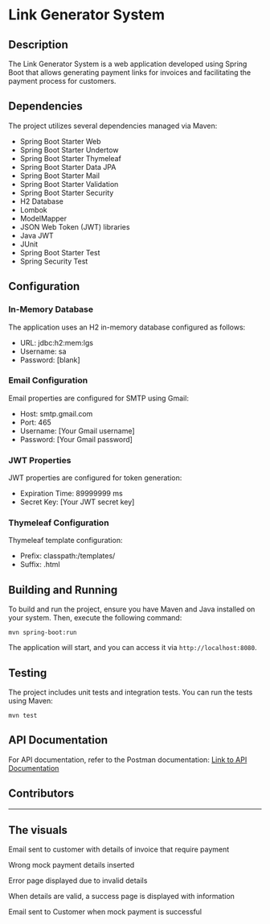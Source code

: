 
# Link Generator System

## Description
The Link Generator System is a web application developed using Spring Boot that allows generating payment links for invoices and facilitating the payment process for customers.

## Dependencies
The project utilizes several dependencies managed via Maven:

- Spring Boot Starter Web
- Spring Boot Starter Undertow
- Spring Boot Starter Thymeleaf
- Spring Boot Starter Data JPA
- Spring Boot Starter Mail
- Spring Boot Starter Validation
- Spring Boot Starter Security
- H2 Database
- Lombok
- ModelMapper
- JSON Web Token (JWT) libraries
- Java JWT
- JUnit
- Spring Boot Starter Test
- Spring Security Test

## Configuration
### In-Memory Database
The application uses an H2 in-memory database configured as follows:
- URL: jdbc:h2:mem:lgs
- Username: sa
- Password: [blank]

### Email Configuration
Email properties are configured for SMTP using Gmail:
- Host: smtp.gmail.com
- Port: 465
- Username: [Your Gmail username]
- Password: [Your Gmail password]

### JWT Properties
JWT properties are configured for token generation:
- Expiration Time: 89999999 ms
- Secret Key: [Your JWT secret key]

### Thymeleaf Configuration
Thymeleaf template configuration:
- Prefix: classpath:/templates/
- Suffix: .html

## Building and Running
To build and run the project, ensure you have Maven and Java installed on your system. Then, execute the following command:
```
mvn spring-boot:run
```

The application will start, and you can access it via `http://localhost:8080`.

## Testing
The project includes unit tests and integration tests. You can run the tests using Maven:
```
mvn test
```

## API Documentation
For API documentation, refer to the Postman documentation:
[Link to API Documentation](https://documenter.getpostman.com/view/25585012/2sA3Bq4qju)

## Contributors

---

## The visuals
Email sent to customer with details of invoice that require payment

Wrong mock payment details inserted

Error page displayed due to invalid details

When details are valid, a success page is displayed with information

Email sent to Customer when mock payment is successful
